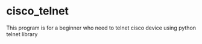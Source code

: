 # cisco_telnet
This program is for a beginner who need to telnet cisco device using python telnet library
